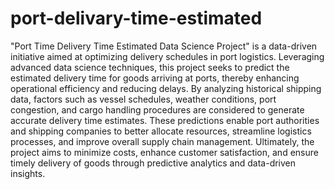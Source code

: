 # port-delivary-time-estimated
"Port Time Delivery Time Estimated Data Science Project" is a data-driven initiative aimed at optimizing delivery schedules in port logistics. Leveraging advanced data science techniques, this project seeks to predict the estimated delivery time for goods arriving at ports, thereby enhancing operational efficiency and reducing delays. By analyzing historical shipping data, factors such as vessel schedules, weather conditions, port congestion, and cargo handling procedures are considered to generate accurate delivery time estimates. These predictions enable port authorities and shipping companies to better allocate resources, streamline logistics processes, and improve overall supply chain management. Ultimately, the project aims to minimize costs, enhance customer satisfaction, and ensure timely delivery of goods through predictive analytics and data-driven insights.
